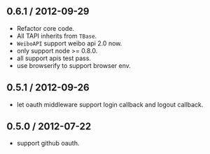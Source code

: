 ## 0.6.1 / 2012-09-29

* Refactor core code.
* All TAPI inherits from `TBase`.
* `WeiboAPI` support weibo api 2.0 now.
* only support node >= 0.8.0.
* all support apis test pass.
* use browserify to support browser env.

## 0.5.1 / 2012-09-26

* let oauth middleware support login callback and logout callback.

## 0.5.0 / 2012-07-22

* support github oauth.
